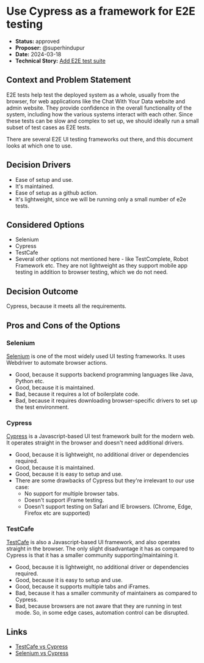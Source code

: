 # Use Cypress as a framework for E2E testing

* **Status:** approved
* **Proposer:** @superhindupur
* **Date:** 2024-03-18
* **Technical Story:** [Add E2E test suite](https://github.com/Azure-Samples/chat-with-your-data-solution-accelerator/issues/419)

## Context and Problem Statement

E2E tests help test the deployed system as a whole, usually from the browser, for web applications like the Chat With Your Data website and admin website.
They provide confidence in the overall functionality of the system, including how the various systems interact with each other.
Since these tests can be slow and complex to set up, we should ideally run a small subset of test cases as E2E tests.

There are several E2E UI testing frameworks out there, and this document looks at which one to use.

## Decision Drivers

* Ease of setup and use.
* It's maintained.
* Ease of setup as a github action.
* It's lightweight, since we will be running only a small number of e2e tests.

## Considered Options

* Selenium
* Cypress
* TestCafe
* Several other options not mentioned here - like TestComplete, Robot Framework etc. They are not lightweight as they support mobile app testing in addition to browser testing, which we do not need.

## Decision Outcome

Cypress, because it meets all the requirements.

## Pros and Cons of the Options

### Selenium

[Selenium](https://www.selenium.dev/) is one of the most widely used UI testing frameworks. It uses Webdriver to automate browser actions.

* Good, because it supports backend programming languages like Java, Python etc.
* Good, because it is maintained.
* Bad, because it requires a lot of boilerplate code.
* Bad, because it requires downloading browser-specific drivers to set up the test environment.

### Cypress

[Cypress](https://www.cypress.io/) is a Javascript-based UI test framework built for the modern web. It operates straight in the browser and doesn't need additional drivers.

* Good, because it is lightweight, no additional driver or dependencies required.
* Good, because it is maintained.
* Good, because it is easy to setup and use.
* There are some drawbacks of Cypress but they're irrelevant to our use case:
    * No support for multiple browser tabs.
    * Doesn't support iFrame testing.
    * Doesn't support testing on Safari and IE browsers. (Chrome, Edge, Firefox etc are supported)

### TestCafe

[TestCafe](https://testcafe.io/) is also a Javascript-based UI framework, and also operates straight in the browser. The only slight disadvantage it has as compared to Cypress is that it has a smaller community supporting/maintaining it.

* Good, because it is lightweight, no additional driver or dependencies required.
* Good, because it is easy to setup and use.
* Good, because it supports multiple tabs and iFrames.
* Bad, because it has a smaller community of maintainers as compared to Cypress.
* Bad, because browsers are not aware that they are running in test mode. So, in some edge cases, automation control can be disrupted.

## Links

* [TestCafe vs Cypress](https://www.browserstack.com/guide/testcafe-vs-cypress)
* [Selenium vs Cypress](https://dzone.com/articles/selenium-vs-cypress-does-cypress-replace-selenium)
